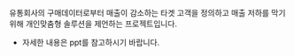 유통회사의 구매데이터로부터 매출이 감소하는 타겟 고객을 정의하고 매출 저하를 막기 위해 개인맞춤형 솔루션을 제언하는 프로젝트입니다.

- 자세한 내용은 ppt를 참고하시기 바랍니다.

